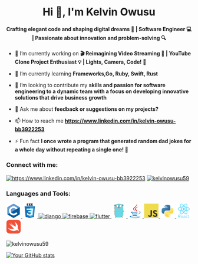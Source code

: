 

<h1 align="center">Hi 👋, I'm Kelvin Owusu</h1>
<h4 align="center">Crafting elegant code and shaping digital dreams 🚀 | Software Engineer 💻 | Passionate about innovation and problem-solving 🔍</h3>

- 🔭 I’m currently working on **🎬 Reimagining Video Streaming 🌟 | YouTube Clone Project Enthusiast 💡 | Lights, Camera, Code! 🎥**

- 🌱 I’m currently learning **Frameworks,Go, Ruby, Swift, Rust**

- 👯 I’m looking to contribute my **skills and passion for software engineering to a dynamic team with a focus on developing innovative solutions that drive business growth**

- 💬 Ask me about **feedback or suggestions on my projects?**

- 📫 How to reach me **https://www.linkedin.com/in/kelvin-owusu-bb3922253**

- ⚡ Fun fact **I once wrote a program that generated random dad jokes for a whole day without repeating a single one! 🤣**

<h3 align="left">Connect with me:</h3>
<p align="left">
<a href="https://linkedin.com/in/https://www.linkedin.com/in/kelvin-owusu-bb3922253" target="blank"><img align="center" src="https://raw.githubusercontent.com/rahuldkjain/github-profile-readme-generator/master/src/images/icons/Social/linked-in-alt.svg" alt="https://www.linkedin.com/in/kelvin-owusu-bb3922253" height="30" width="40" /></a>
<a href="https://www.leetcode.com/kelvinowusu59" target="blank"><img align="center" src="https://raw.githubusercontent.com/rahuldkjain/github-profile-readme-generator/master/src/images/icons/Social/leet-code.svg" alt="kelvinowusu59" height="30" width="40" /></a>
</p>

<h3 align="left">Languages and Tools:</h3>
<p align="left"> <a href="https://www.cprogramming.com/" target="_blank" rel="noreferrer"> <img src="https://raw.githubusercontent.com/devicons/devicon/master/icons/c/c-original.svg" alt="c" width="40" height="40"/> </a> <a href="https://www.w3schools.com/css/" target="_blank" rel="noreferrer"> <img src="https://raw.githubusercontent.com/devicons/devicon/master/icons/css3/css3-original-wordmark.svg" alt="css3" width="40" height="40"/> </a> <a href="https://www.djangoproject.com/" target="_blank" rel="noreferrer"> <img src="https://cdn.worldvectorlogo.com/logos/django.svg" alt="django" width="40" height="40"/> </a> <a href="https://firebase.google.com/" target="_blank" rel="noreferrer"> <img src="https://www.vectorlogo.zone/logos/firebase/firebase-icon.svg" alt="firebase" width="40" height="40"/> </a> <a href="https://flutter.dev" target="_blank" rel="noreferrer"> <img src="https://www.vectorlogo.zone/logos/flutterio/flutterio-icon.svg" alt="flutter" width="40" height="40"/> </a> <a href="https://golang.org" target="_blank" rel="noreferrer"> <img src="https://raw.githubusercontent.com/devicons/devicon/master/icons/go/go-original.svg" alt="go" width="40" height="40"/> </a> <a href="https://www.java.com" target="_blank" rel="noreferrer"> <img src="https://raw.githubusercontent.com/devicons/devicon/master/icons/java/java-original.svg" alt="java" width="40" height="40"/> </a> <a href="https://developer.mozilla.org/en-US/docs/Web/JavaScript" target="_blank" rel="noreferrer"> <img src="https://raw.githubusercontent.com/devicons/devicon/master/icons/javascript/javascript-original.svg" alt="javascript" width="40" height="40"/> </a> <a href="https://www.python.org" target="_blank" rel="noreferrer"> <img src="https://raw.githubusercontent.com/devicons/devicon/master/icons/python/python-original.svg" alt="python" width="40" height="40"/> </a> <a href="https://reactjs.org/" target="_blank" rel="noreferrer"> <img src="https://raw.githubusercontent.com/devicons/devicon/master/icons/react/react-original-wordmark.svg" alt="react" width="40" height="40"/> </a> <a href="https://developer.apple.com/swift/" target="_blank" rel="noreferrer"> <img src="https://raw.githubusercontent.com/devicons/devicon/master/icons/swift/swift-original.svg" alt="swift" width="40" height="40"/> </a> </p>

<p><img align="center" src="https://github-readme-stats.vercel.app/api/top-langs?username=kelvinowusu59&show_icons=true&locale=en&layout=compact" alt="kelvinowusu59" /></p>


[![Your GitHub stats](https://github-readme-stats.vercel.app/api?username=KelvinOwusu59&hide_rank=true&card-width=800px&show_icons=True&hide=prs,contribs&theme=radical)](https://github.com/anuraghazra/github-readme-stats)



